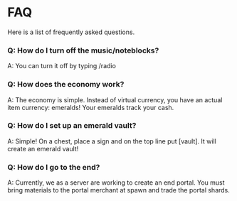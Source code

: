 # FAQ

Here is a list of frequently asked questions.

### Q: How do I turn off the music/noteblocks?
A: You can turn it off by typing /radio

### Q: How does the economy work?
A: The economy is simple. Instead of virtual currency, you have an actual item currency: emeralds! Your emeralds track your cash.

### Q: How do I set up an emerald vault?
A: Simple! On a chest, place a sign and on the top line put [vault]. It will create an emerald vault!

### Q: How do I go to the end?
A: Currently, we as a server are working to create an end portal. You must bring materials to the portal merchant at spawn and trade the portal shards.

